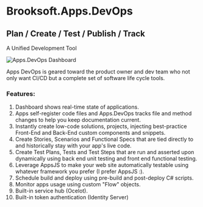# Brooksoft.Apps.DevOps
## Plan / Create / Test / Publish / Track
A Unified Development Tool

![Apps.DevOps Dashboard](https://github.com/rbrooks33/Brooksoft.Apps.DevOps/blob/master/AppsDesktop/wwwroot/Images/appsdevopsgithublogo2.PNG)

Apps DevOps is geared toward the product owner and dev team who not only want CI/CD but a complete set of software life cycle tools. 

### Features:
1. Dashboard shows real-time state of applications.
1. Apps self-register code files and Apps.DevOps tracks file and method changes to help you keep documentation current.
2. Instantly create low-code solutions, projects, injecting best-practice Front-End and Back-End custom components and snippets.
3. Create Stories, Scenarios and Functional Specs that are tied directly to and historically stay with your app's live code.
4. Create Test Plans, Tests and Test Steps that are run and asserted upon dynamically using back end unit testing and front end functional testing.
5. Leverage AppsJS to make your web site automatically testable using whatever framework you prefer (I prefer AppsJS :).
6. Schedule build and deploy using pre-build and post-deploy C# scripts.
7. Monitor apps usage using custom "Flow" objects.
8. Built-in service hub (Ocelot).
9. Built-in token authentication (Identity Server)

